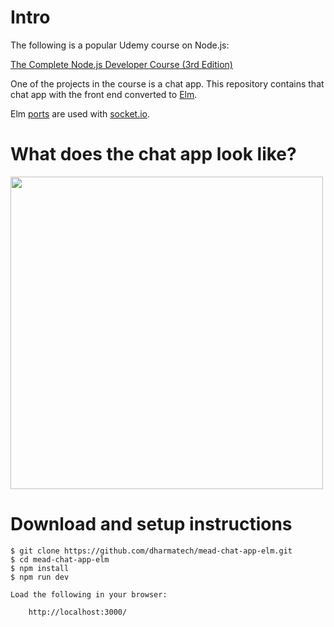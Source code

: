 # Intro

The following is a popular Udemy course on Node.js:

[The Complete Node.js Developer Course (3rd Edition)](https://www.udemy.com/course/the-complete-nodejs-developer-course-2/)

One of the projects in the course is a chat app. This repository contains that chat app with the front end converted to [Elm](https://elm-lang.org/).

Elm [ports](https://guide.elm-lang.org/interop/ports.html) are used with [socket.io](https://socket.io/).

# What does the chat app look like?

<img src="https://i.imgur.com/q4gG6S8.png" width="500">

# Download and setup instructions

```
$ git clone https://github.com/dharmatech/mead-chat-app-elm.git
$ cd mead-chat-app-elm
$ npm install
$ npm run dev

Load the following in your browser:

    http://localhost:3000/
```
